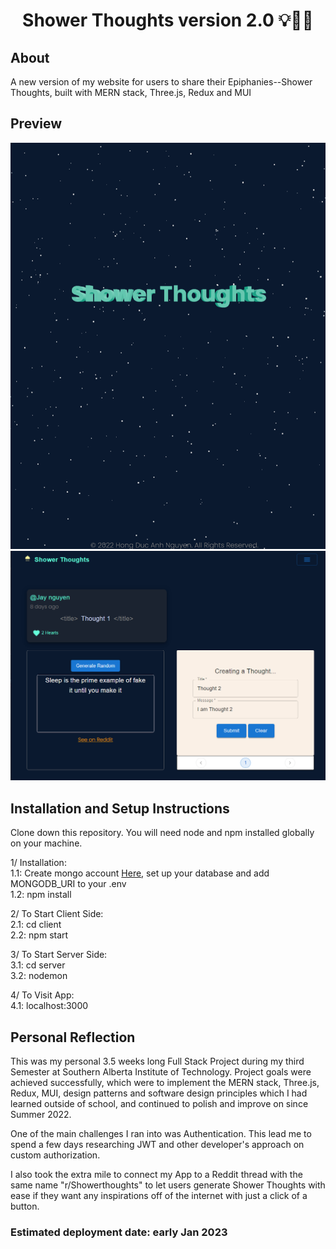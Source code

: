 <h1 align="center">Shower Thoughts version 2.0 💡👨‍💻</h1>
<h2>About</h2>
<p>A new version of my website for users to share their Epiphanies--Shower Thoughts, built with MERN stack, Three.js, Redux and MUI</p>
<h2>Preview</h2>
<img src="./client/src/assets/projectss_1.png" alt="preview screenshot"></img>
<img src="./client/src/assets/projectss_2.png" alt="preview screenshot"></img>
<h2>Installation and Setup Instructions</h2>
<p>Clone down this repository. You will need node and npm installed globally on your machine.

1/ Installation: </br>
1.1: Create mongo account <a  href="https://account.mongodb.com/account/login" target="blank" alt="register with mongodb atlas">Here</a>, set up your database and add MONGODB_URI to your .env </br>
1.2: npm install

2/ To Start Client Side:</br>
2.1: cd client</br>
2.2: npm start

3/ To Start Server Side:</br>
3.1: cd server</br>
3.2: nodemon

4/ To Visit App:</br>
4.1: localhost:3000

</p>

<h2>Personal Reflection</h2>
<p>This was my personal 3.5 weeks long Full Stack Project during my third Semester at Southern Alberta Institute of Technology. Project goals were achieved successfully, which were to implement the MERN stack, Three.js, Redux, MUI, design patterns and software design principles which I had learned outside of school, and continued to polish and improve on since Summer 2022.

One of the main challenges I ran into was Authentication. This lead me to spend a few days researching JWT and other developer's approach on custom authorization.

I also took the extra mile to connect my App to a Reddit thread with the same name "r/Showerthoughts" to let users generate Shower Thoughts with ease if they want any inspirations off of the internet with just a click of a button.

</p>
<h3>Estimated deployment date: early Jan 2023</h3>
